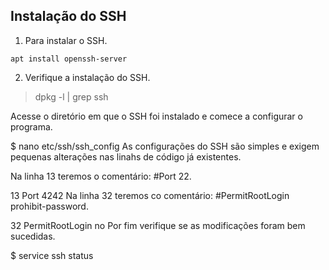 ## Instalação do SSH

1. Para instalar o SSH.

  `apt install openssh-server`

2. Verifique a instalação do SSH.

>dpkg -l | grep ssh

Acesse o diretório em que o SSH foi instalado e comece a configurar o programa.

$	nano etc/ssh/ssh_config
As configurações do SSH são simples e exigem pequenas alterações nas linahs de código já existentes.

Na linha 13 teremos o comentário: #Port 22.

13	Port 4242
Na linha 32 teremos co comentário: #PermitRootLogin prohibit-password.

32	PermitRootLogin no
Por fim verifique se as modificações foram bem sucedidas.

$	service ssh status
